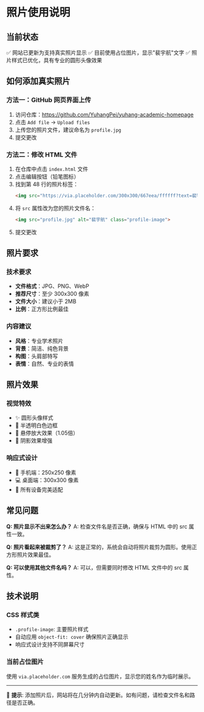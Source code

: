 # 照片使用说明

## 当前状态
✅ 网站已更新为支持真实照片显示
✅ 目前使用占位图片，显示"裴宇航"文字
✅ 照片样式已优化，具有专业的圆形头像效果

## 如何添加真实照片

### 方法一：GitHub 网页界面上传
1. 访问仓库：https://github.com/YuhangPei/yuhang-academic-homepage
2. 点击 `Add file` → `Upload files`
3. 上传您的照片文件，建议命名为 `profile.jpg`
4. 提交更改

### 方法二：修改 HTML 文件
1. 在仓库中点击 `index.html` 文件
2. 点击编辑按钮（铅笔图标）
3. 找到第 48 行的照片标签：
   ```html
   <img src="https://via.placeholder.com/300x300/667eea/ffffff?text=裴宇航" alt="裴宇航" class="profile-image">
   ```
4. 将 `src` 属性改为您的照片文件名：
   ```html
   <img src="profile.jpg" alt="裴宇航" class="profile-image">
   ```
5. 提交更改

## 照片要求

### 技术要求
- **文件格式**：JPG、PNG、WebP
- **推荐尺寸**：至少 300x300 像素
- **文件大小**：建议小于 2MB
- **比例**：正方形比例最佳

### 内容建议
- **风格**：专业学术照片
- **背景**：简洁、纯色背景
- **构图**：头肩部特写
- **表情**：自然、专业的表情

## 照片效果

### 视觉特效
- ✨ 圆形头像样式
- 🎨 半透明白色边框
- 💫 悬停放大效果（1.05倍）
- 🌟 阴影效果增强

### 响应式设计
- 📱 手机端：250x250 像素
- 💻 桌面端：300x300 像素
- 🎯 所有设备完美适配

## 常见问题

**Q: 照片显示不出来怎么办？**
A: 检查文件名是否正确，确保与 HTML 中的 src 属性一致。

**Q: 照片看起来被裁剪了？**
A: 这是正常的，系统会自动将照片裁剪为圆形。使用正方形照片效果最佳。

**Q: 可以使用其他文件名吗？**
A: 可以，但需要同时修改 HTML 文件中的 src 属性。

## 技术说明

### CSS 样式类
- `.profile-image`: 主要照片样式
- 自动应用 `object-fit: cover` 确保照片正确显示
- 响应式设计支持不同屏幕尺寸

### 当前占位图片
使用 `via.placeholder.com` 服务生成的占位图片，显示您的姓名作为临时展示。

---

📝 **提示**: 添加照片后，网站将在几分钟内自动更新。如有问题，请检查文件名和路径是否正确。
